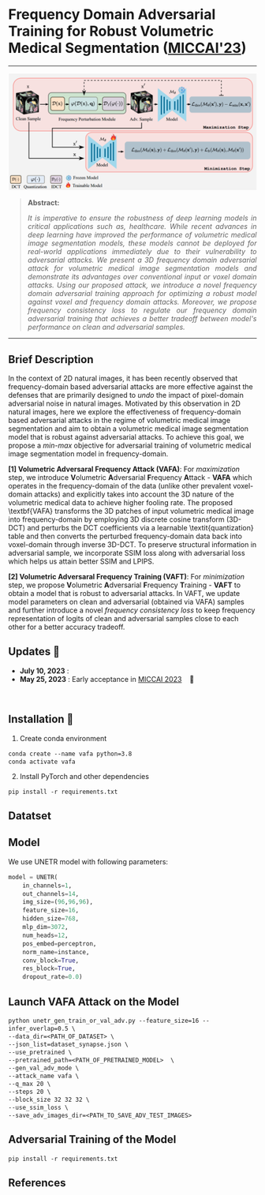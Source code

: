 # Frequency Domain Adversarial Training for Robust Volumetric Medical Segmentation ([MICCAI'23](https://conferences.miccai.org/2023/en/))

<hr />

![main figure](/media/vafa_vaft.png)
> **Abstract:** <p style="text-align: justify;">*It is imperative to ensure the robustness of deep learning models in critical applications such as, healthcare. While recent advances in deep learning have improved the performance of volumetric medical image segmentation models, these models cannot be deployed for real-world applications immediately due to their vulnerability to adversarial attacks. We present a 3D frequency domain adversarial attack for volumetric medical image segmentation models and demonstrate its advantages over conventional input or voxel domain attacks. Using our proposed attack, we introduce a novel frequency domain adversarial training approach for optimizing a robust model against voxel and frequency domain attacks.  Moreover, we propose frequency consistency loss to regulate our frequency domain adversarial training that achieves a better tradeoff between model's performance on clean and adversarial samples.* </p>
<hr />


## Brief Description 
In the context of 2D natural images, it has been recently observed that frequency-domain based adversarial attacks are more effective against the defenses that are primarily designed to *undo* the impact of pixel-domain adversarial noise in natural images. Motivated by this observation in 2D natural images, here we explore the effectiveness of frequency-domain based adversarial attacks in the regime of volumetric medical image segmentation and aim to obtain a volumetric medical image segmentation model that is robust against adversarial attacks. To achieve this goal, we propose a *min-max* objective for adversarial training of volumetric medical image segmentation model in frequency-domain. 

**[1] Volumetric Adversaral Frequency Attack (VAFA)**: For *maximization* step, we introduce **V**olumetric **A**dversarial **F**requency **A**ttack - **VAFA** which operates in the frequency-domain of the data (unlike other prevalent voxel-domain attacks) and explicitly takes into account the 3D nature of the volumetric medical data to achieve higher fooling rate. The proposed \textbf{VAFA} transforms the 3D patches of input volumetric medical image into frequency-domain by employing 3D discrete cosine transform (3D-DCT) and perturbs the DCT coefficients via a learnable \textit{quantization} table and then converts the perturbed frequency-domain data back into voxel-domain through inverse 3D-DCT. To preserve structural information in adversarial sample, we incorporate SSIM loss along with adversarial loss which helps us attain better SSIM and LPIPS. 

**[2] Volumetric Adversaral Frequency Training (VAFT)**: For *minimization* step, we propose **V**olumetric **A**dversarial **F**requency **T**raining - **VAFT** to obtain a model that is robust to adversarial attacks. In VAFT, we update model parameters on clean and adversarial (obtained via VAFA) samples and further introduce a novel *frequency consistency loss* to keep frequency representation of logits of clean and adversarial samples close to each other for a better accuracy tradeoff.


## Updates :loudspeaker:
- **July 10, 2023** : 
- **May 25, 2023** : Early acceptance in [MICCAI 2023](https://conferences.miccai.org/2023/en/)  &nbsp;&nbsp; :confetti_ball:


<br>

## Installation :wrench:
1. Create conda environment
```shell
conda create --name vafa python=3.8
conda activate vafa
```
2. Install PyTorch and other dependencies
```shell
pip install -r requirements.txt
```

## Datatset


## Model
We use UNETR model with following parameters:
```python
model = UNETR(
    in_channels=1,
    out_channels=14,
    img_size=(96,96,96),
    feature_size=16,
    hidden_size=768,
    mlp_dim=3072,
    num_heads=12,
    pos_embed=perceptron,
    norm_name=instance,
    conv_block=True,
    res_block=True,
    dropout_rate=0.0)

```

## Launch VAFA Attack on the Model
```shell
python unetr_gen_train_or_val_adv.py --feature_size=16 --infer_overlap=0.5 \
--data_dir=<PATH_OF_DATASET> \
--json_list=dataset_synapse.json \
--use_pretrained \
--pretrained_path=<PATH_OF_PRETRAINED_MODEL>  \
--gen_val_adv_mode \
--attack_name vafa \
--q_max 20 \
--steps 20 \
--block_size 32 32 32 \
--use_ssim_loss \
--save_adv_images_dir=<PATH_TO_SAVE_ADV_TEST_IMAGES> 
```


## Adversarial Training of the Model

```shell
pip install -r requirements.txt
```






## References
